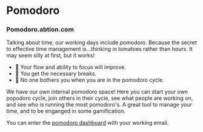 # Pomodoro

### Pomodoro.abtion.com
Talking about time, our working days include pomodoro. Because the secret to effective time management is...thinking in tomatoes rather than hours. It may seem silly at first, but it works!

- 🍅 Your flow and ability to focus will improve.
- 🍅 You get the necessary breaks.
- 🍅 No one bothers you when you are in the pomodoro cycle.

We have our own internal pomodoro space! Here you can start your own popodoro cycle, join others in their cycle, see what people are working on, and see who is running the most pomodoro's. A great tool to manage your time, and to be enganged in some gamification. 

You can enter the [pomodoro dashboard](https://pomodoro.abtion.com/spaces) with your working email.
